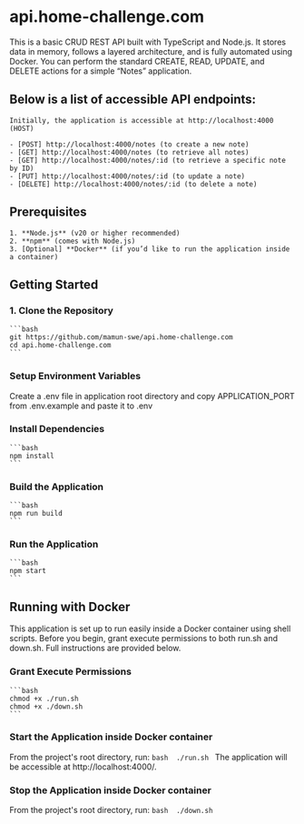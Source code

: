 # api.home-challenge.com

This is a basic CRUD REST API built with TypeScript and Node.js. It stores data in memory, follows a layered architecture, and is fully automated using Docker. You can perform the standard CREATE, READ, UPDATE, and DELETE actions for a simple “Notes” application.

## Below is a list of accessible API endpoints:
    Initially, the application is accessible at http://localhost:4000 (HOST)

    - [POST] http://localhost:4000/notes (to create a new note)
    - [GET] http://localhost:4000/notes (to retrieve all notes)
    - [GET] http://localhost:4000/notes/:id (to retrieve a specific note by ID)
    - [PUT] http://localhost:4000/notes/:id (to update a note)
    - [DELETE] http://localhost:4000/notes/:id (to delete a note)

## Prerequisites
    1. **Node.js** (v20 or higher recommended)
    2. **npm** (comes with Node.js)
    3. [Optional] **Docker** (if you’d like to run the application inside a container)

## Getting Started

### 1. Clone the Repository
    ```bash
    git https://github.com/mamun-swe/api.home-challenge.com
    cd api.home-challenge.com
    ```

### Setup Environment Variables
Create a .env file in application root directory and copy APPLICATION_PORT from .env.example and paste it to .env

### Install Dependencies
    ```bash
    npm install
    ```

### Build the Application
    ```bash
    npm run build
    ```

### Run the Application
    ```bash
    npm start
    ```

## Running with Docker
This application is set up to run easily inside a Docker container using shell scripts. Before you begin, grant execute permissions to both run.sh and down.sh. Full instructions are provided below.

### Grant Execute Permissions
    ```bash
    chmod +x ./run.sh
    chmod +x ./down.sh
    ```

### Start the Application inside Docker container
From the project's root directory, run:
    ```bash 
    ./run.sh
    ```
The application will be accessible at http://localhost:4000/<PORT>.

### Stop the Application inside Docker container
From the project's root directory, run:
    ```bash 
    ./down.sh
    ```